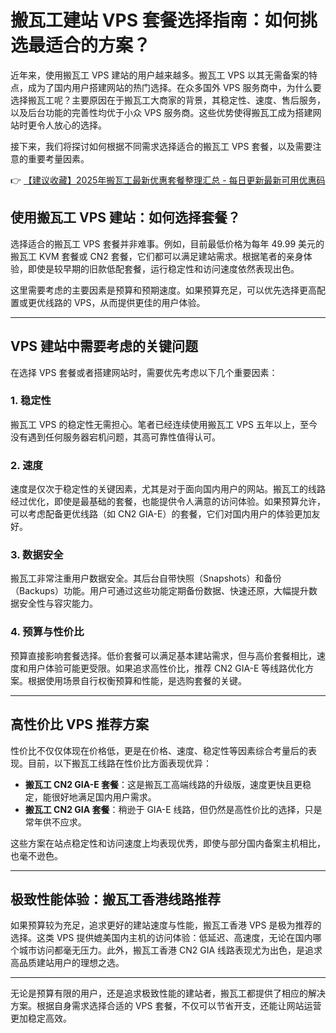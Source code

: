 # 搬瓦工建站 VPS 套餐选择指南：如何挑选最适合的方案？

近年来，使用搬瓦工 VPS 建站的用户越来越多。搬瓦工 VPS 以其无需备案的特点，成为了国内用户搭建网站的热门选择。在众多国外 VPS 服务商中，为什么要选择搬瓦工呢？主要原因在于搬瓦工大商家的背景，其稳定性、速度、售后服务，以及后台功能的完善性均优于小众 VPS 服务商。这些优势使得搬瓦工成为搭建网站时更令人放心的选择。

接下来，我们将探讨如何根据不同需求选择适合的搬瓦工 VPS 套餐，以及需要注意的重要考量因素。

👉 [【建议收藏】2025年搬瓦工最新优惠套餐整理汇总 - 每日更新最新可用优惠码](https://bit.ly/banwagon)

## 使用搬瓦工 VPS 建站：如何选择套餐？

选择适合的搬瓦工 VPS 套餐并非难事。例如，目前最低价格为每年 49.99 美元的搬瓦工 KVM 套餐或 CN2 套餐，它们都可以满足建站需求。根据笔者的亲身体验，即使是较早期的旧款低配套餐，运行稳定性和访问速度依然表现出色。

这里需要考虑的主要因素是预算和预期速度。如果预算充足，可以优先选择更高配置或更优线路的 VPS，从而提供更佳的用户体验。

---

## VPS 建站中需要考虑的关键问题

在选择 VPS 套餐或者搭建网站时，需要优先考虑以下几个重要因素：

### 1. 稳定性
搬瓦工 VPS 的稳定性无需担心。笔者已经连续使用搬瓦工 VPS 五年以上，至今没有遇到任何服务器宕机问题，其高可靠性值得认可。

### 2. 速度
速度是仅次于稳定性的关键因素，尤其是对于面向国内用户的网站。搬瓦工的线路经过优化，即使是最基础的套餐，也能提供令人满意的访问体验。如果预算允许，可以考虑配备更优线路（如 CN2 GIA-E）的套餐，它们对国内用户的体验更加友好。

### 3. 数据安全
搬瓦工非常注重用户数据安全。其后台自带快照（Snapshots）和备份（Backups）功能。用户可通过这些功能定期备份数据、快速还原，大幅提升数据安全性与容灾能力。

### 4. 预算与性价比
预算直接影响套餐选择。低价套餐可以满足基本建站需求，但与高价套餐相比，速度和用户体验可能更受限。如果追求高性价比，推荐 CN2 GIA-E 等线路优化方案。根据使用场景自行权衡预算和性能，是选购套餐的关键。

---

## 高性价比 VPS 推荐方案

性价比不仅仅体现在价格低，更是在价格、速度、稳定性等因素综合考量后的表现。目前，以下搬瓦工线路在性价比方面表现优异：

- **搬瓦工 CN2 GIA-E 套餐**：这是搬瓦工高端线路的升级版，速度更快且更稳定，能很好地满足国内用户需求。
- **搬瓦工 CN2 GIA 套餐**：稍逊于 GIA-E 线路，但仍然是高性价比的选择，只是常年供不应求。

这些方案在站点稳定性和访问速度上均表现优秀，即使与部分国内备案主机相比，也毫不逊色。

---

## 极致性能体验：搬瓦工香港线路推荐

如果预算较为充足，追求更好的建站速度与性能，搬瓦工香港 VPS 是极为推荐的选择。这类 VPS 提供媲美国内主机的访问体验：低延迟、高速度，无论在国内哪个城市访问都毫无压力。此外，搬瓦工香港 CN2 GIA 线路表现尤为出色，是追求高品质建站用户的理想之选。

---

无论是预算有限的用户，还是追求极致性能的建站者，搬瓦工都提供了相应的解决方案。根据自身需求选择合适的 VPS 套餐，不仅可以节省开支，还能让网站运营更加稳定高效。